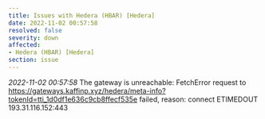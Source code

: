 ```yaml
---
title: Issues with Hedera (HBAR) [Hedera]
date: 2022-11-02 00:57:58
resolved: false
severity: down
affected:
- Hedera (HBAR) [Hedera]
section: issue
---
```


*2022-11-02 00:57:58* The gateway is unreachable: FetchError request to https://gateways.kaffinp.xyz/hedera/meta-info?tokenId=tti_1d0df1e636c9cb8ffecf535e failed, reason: connect ETIMEDOUT 193.31.116.152:443